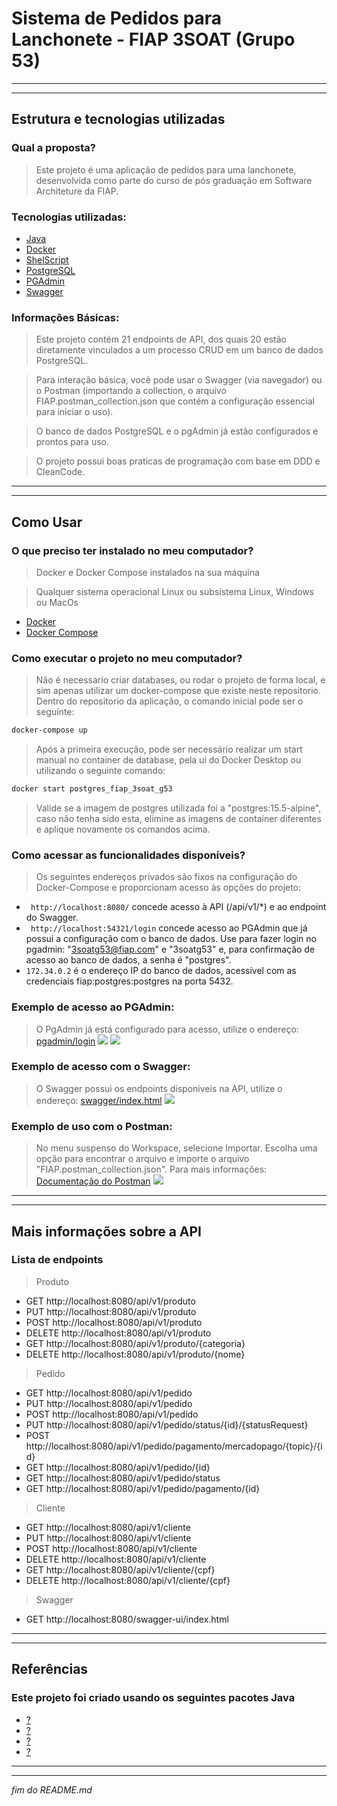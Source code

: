 # Sistema de Pedidos para Lanchonete - FIAP 3SOAT (Grupo 53)
---
---
## Estrutura e tecnologias utilizadas
### Qual a proposta?
>Este projeto é uma aplicação de pedidos para uma lanchonete, desenvolvida como parte do curso de pós graduação em Software Architeture da FIAP.

### Tecnologias utilizadas:
- [Java](https://dev.java/learn/)
- [Docker](https://docs.docker.com/get-started/)
- [ShelScript](https://www.shellscript.sh/)
- [PostgreSQL](https://www.postgresql.org/about/)
- [PGAdmin](https://www.pgadmin.org/docs/)
- [Swagger](https://swagger.io/solutions/api-documentation/)

### Informações Básicas:
> Este projeto contém 21 endpoints de API, dos quais 20 estão diretamente vinculados a um processo CRUD em um banco de dados PostgreSQL.

> Para interação básica, você pode usar o Swagger (via navegador) ou o Postman (importando a collection, o arquivo FIAP.postman_collection.json que contém a configuração essencial para iniciar o uso).

> O banco de dados PostgreSQL e o pgAdmin já estão configurados e prontos para uso.

> O projeto possui boas praticas de programação com base em DDD e CleanCode.

---
---
## Como Usar
### O que preciso ter instalado no meu computador?
> Docker e Docker Compose instalados na sua máquina

> Qualquer sistema operacional Linux ou subsistema Linux, Windows ou MacOs

- [Docker](https://docs.docker.com/get-started/)
- [Docker Compose](https://docs.docker.com/compose/install/)

### Como executar o projeto no meu computador?
> Não é necessario criar databases, ou rodar o projeto de forma local, e sim apenas utilizar um docker-compose que existe neste repositorio.
> Dentro do repositorio da aplicação, o comando inicial pode ser o seguinte:
```sh
docker-compose up
``````
> Após a primeira execução, pode ser necessário realizar um start manual no container de database, pela ui do Docker Desktop ou utilizando o seguinte comando:
```sh
docker start postgres_fiap_3soat_g53
```
> Valide se a imagem de postgres utilizada foi a "postgres:15.5-alpine", caso não tenha sido esta, elimine as imagens de container diferentes e aplique novamente os comandos acima.

### Como acessar as funcionalidades disponíveis?
> Os seguintes endereços privados são fixos na configuração do Docker-Compose e proporcionam acesso às opções do projeto:

- ``` http://localhost:8080/``` concede acesso à API (/api/v1/*) e ao endpoint do Swagger.
- ``` http://localhost:54321/login``` concede acesso ao PGAdmin que já possui a configuração com o banco de dados. Use para fazer login no pgadmin: "3soatg53@fiap.com" e "3soatg53" e, para confirmação de acesso ao banco de dados, a senha é "postgres".
- ``` 172.34.0.2 ``` é o endereço IP do banco de dados, acessível com as credenciais fiap:postgres:postgres na porta 5432.
### Exemplo de acesso ao PGAdmin:
> O PgAdmin já está configurado para acesso, utilize o endereço: [pgadmin/login](http://localhost:54321/login)
![](/img/pgadmin1.png)
![](/img/pgadmin2.png)
### Exemplo de acesso com o Swagger:
> O Swagger possui os endpoints disponiveis na API, utilize o endereço: [swagger/index.html](http://localhost:8080/swagger-ui/index.html)
![](/img/swagger.png)
### Exemplo de uso com o Postman:
> No menu suspenso do Workspace, selecione Importar. Escolha uma opção para encontrar o arquivo e importe o arquivo "FIAP.postman_collection.json".
> Para mais informações: [Documentação do Postman](https://learning.postman.com/docs/introduction/overview/)
![](/img/postman.png)

---
---
## Mais informações sobre a API
### Lista de endpoints
> Produto
- GET http://localhost:8080/api/v1/produto
- PUT http://localhost:8080/api/v1/produto
- POST http://localhost:8080/api/v1/produto
- DELETE http://localhost:8080/api/v1/produto
- GET http://localhost:8080/api/v1/produto/{categoria}
- DELETE http://localhost:8080/api/v1/produto/{nome}
> Pedido
- GET http://localhost:8080/api/v1/pedido
- PUT http://localhost:8080/api/v1/pedido
- POST http://localhost:8080/api/v1/pedido
- PUT http://localhost:8080/api/v1/pedido/status/{id}/{statusRequest}
- POST http://localhost:8080/api/v1/pedido/pagamento/mercadopago/{topic}/{id}
- GET http://localhost:8080/api/v1/pedido/{id}
- GET http://localhost:8080/api/v1/pedido/status
- GET http://localhost:8080/api/v1/pedido/pagamento/{id}
> Cliente
- GET http://localhost:8080/api/v1/cliente
- PUT http://localhost:8080/api/v1/cliente
- POST http://localhost:8080/api/v1/cliente
- DELETE http://localhost:8080/api/v1/cliente
- GET http://localhost:8080/api/v1/cliente/{cpf}
- DELETE http://localhost:8080/api/v1/cliente/{cpf}
> Swagger
- GET http://localhost:8080/swagger-ui/index.html
---
---
## Referências
### Este projeto foi criado usando os seguintes pacotes Java
- [?](https://)
- [?](https://)
- [?](https://)
- [?](https://)


---
---
_fim do README.md_

